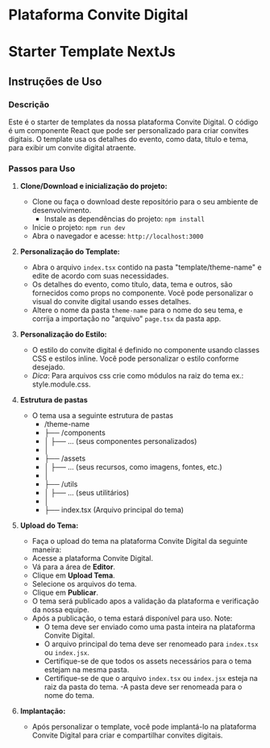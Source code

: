 # Plataforma Convite Digital

# Starter Template NextJs

## Instruções de Uso

### Descrição

Este é o starter de templates da nossa plataforma Convite Digital. O código é um componente React que pode ser personalizado para criar convites digitais. O template usa os detalhes do evento, como data, título e tema, para exibir um convite digital atraente.

### Passos para Uso

1. **Clone/Download e inicialização do projeto:**

   - Clone ou faça o download deste repositório para o seu ambiente de desenvolvimento.
     - Instale as dependências do projeto: `npm install`
   - Inicie o projeto: `npm run dev`
   - Abra o navegador e acesse: `http://localhost:3000`

2. **Personalização do Template:**

   - Abra o arquivo `index.tsx` contido na pasta "template/theme-name" e edite de acordo com suas necessidades.
   - Os detalhes do evento, como título, data, tema e outros, são fornecidos como props no componente. Você pode personalizar o visual do convite digital usando esses detalhes.
   - Altere o nome da pasta `theme-name` para o nome do seu tema, e corrija a importação no "arquivo" `page.tsx` da pasta app.

3. **Personalização do Estilo:**
   - O estilo do convite digital é definido no componente usando classes CSS e estilos inline. Você pode personalizar o estilo conforme desejado.
   - *Dica*: Para arquivos css crie como módulos na raiz do tema ex.: style.module.css. 
4. **Estrutura de pastas**
   - O tema usa a seguinte estrutura de pastas
     - /theme-name
     - ├── /components
     - │ ├── ... (seus componentes personalizados)
     - │
     - ├── /assets
     - │ ├── ... (seus recursos, como imagens, fontes, etc.)
     - │
     - ├── /utils
     - │ ├── ... (seus utilitários)
     - │
     - ├── index.tsx (Arquivo principal do tema)

6. **Upload do Tema:**

   - Faça o upload do tema na plataforma Convite Digital da seguinte maneira:
   - Acesse a plataforma Convite Digital.
   - Vá para a área de **Editor**.
   - Clique em **Upload Tema**.
   - Selecione os arquivos do tema.
   - Clique em **Publicar**.
   - O tema será publicado apos a validação da plataforma e verificação da nossa equipe.
   - Após a publicação, o tema estará disponível para uso.
     Note:
     - O tema deve ser enviado como uma pasta inteira na plataforma Convite Digital.
     - O arquivo principal do tema deve ser renomeado para `index.tsx` ou `index.jsx`.
     - Certifique-se de que todos os assets necessários para o tema estejam na mesma pasta.
     - Certifique-se de que o arquivo `index.tsx` ou `index.jsx` esteja na raiz da pasta do tema.
       -A pasta deve ser renomeada para o nome do tema.

7. **Implantação:**
   - Após personalizar o template, você pode implantá-lo na plataforma Convite Digital para criar e compartilhar convites digitais.
